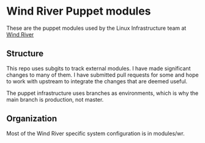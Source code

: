 # Wind River Puppet modules

These are the puppet modules used by the Linux Infrastructure team at
[Wind River](http://windriver.com/products/linux.html)

## Structure

This repo uses subgits to track external modules. I have made
significant changes to many of them. I have submitted pull requests
for some and hope to work with upstream to integrate the changes that
are deemed useful.

The puppet infrastructure uses branches as environments, which is why
the main branch is production, not master.

## Organization

Most of the Wind River specific system configuration is in
modules/wr.
